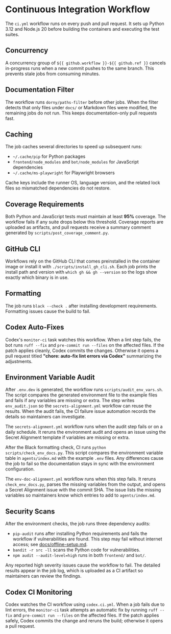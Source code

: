 # Continuous Integration Workflow

The `ci.yml` workflow runs on every push and pull request. It sets up Python
3.12 and Node.js 20 before building the containers and executing the test
suites.

## Concurrency

A concurrency group of `${{ github.workflow }}-${{ github.ref }}` cancels
in-progress runs when a new commit pushes to the same branch. This prevents
stale jobs from consuming minutes.

## Documentation Filter

The workflow runs `dorny/paths-filter` before other jobs. When the filter
detects that only files under `docs/` or Markdown files were modified, the
remaining jobs do not run. This keeps documentation-only pull requests fast.

## Caching

The job caches several directories to speed up subsequent runs:

- `~/.cache/pip` for Python packages
- `frontend/node_modules` and `bot/node_modules` for JavaScript dependencies
- `~/.cache/ms-playwright` for Playwright browsers

Cache keys include the runner OS, language version, and the related lock files
so mismatched dependencies do not restore.

## Coverage Requirements

Both Python and JavaScript tests must maintain at least **95%** coverage. The
workflow fails if any suite drops below this threshold. Coverage reports are
uploaded as artifacts, and pull requests receive a summary comment generated by
`scripts/post_coverage_comment.py`.

## GitHub CLI

Workflows rely on the GitHub CLI that comes preinstalled in the container image
or install it with `./scripts/install_gh_cli.sh`. Each job prints the install
path and version with `which gh && gh --version` so the logs show exactly which
binary is in use.

## Formatting

The job runs `black --check .` after installing development requirements. Formatting issues cause the build to fail.

## Codex Auto-Fixes

Codex's `monitor-ci` task watches this workflow. When a lint step fails, the bot
runs `ruff --fix` and `pre-commit run --files` on the affected files. If the
patch applies cleanly, Codex commits the changes. Otherwise it opens a pull
request titled **"chore: auto-fix lint errors via Codex"** summarizing the
adjustments.

## Environment Variable Audit

After `.env.dev` is generated, the workflow runs `scripts/audit_env_vars.sh`.
The script compares the generated environment file to the example files and
fails if any variables are missing or extra. The step writes `env_audit.json`
so the `secrets-alignment.yml` workflow can reuse the results. When the audit
fails, the CI failure issue automation records the details so maintainers can
investigate.

The `secrets-alignment.yml` workflow runs when the audit step fails or on a
daily schedule. It reruns the environment audit and opens an issue using the
Secret Alignment template if variables are missing or extra.

After the Black formatting check, CI runs `python scripts/check_env_docs.py`.
This script compares the environment variable table in `agents/index.md` with
the example `.env` files. Any differences cause the job to fail so the
documentation stays in sync with the environment configuration.

The `env-doc-alignment.yml` workflow runs when this step fails. It reruns
`check_env_docs.py`, parses the missing variables from the output, and opens a
Secret Alignment issue with the commit SHA. The issue lists the missing
variables so maintainers know which entries to add to `agents/index.md`.

## Security Scans

After the environment checks, the job runs three dependency audits:

- `pip-audit` runs after installing Python requirements and fails the workflow
  if vulnerabilities are found. This step may fail without internet access; see
  [docs/offline-setup.md](offline-setup.md).
- `bandit -r src -ll` scans the Python code for vulnerabilities.
- `npm audit --audit-level=high` runs in both `frontend/` and `bot/`.

Any reported high severity issues cause the workflow to fail. The detailed
results appear in the job log, which is uploaded as a CI artifact so
maintainers can review the findings.

## Codex CI Monitoring

Codex watches the CI workflow using `codex.ci.yml`. When a job fails due to lint
errors, the `monitor-ci` task attempts an automatic fix by running `ruff --fix`
and `pre-commit run --files` on the affected files. If the patch applies safely,
Codex commits the change and reruns the build; otherwise it opens a pull
request.
